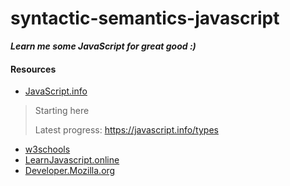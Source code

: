 # syntactic-semantics-javascript
***Learn me some JavaScript for great good :)***

#### Resources
* [JavaScript.info](https://javascript.info/intro)
> Starting here
> 
> Latest progress: https://javascript.info/types
* [w3schools](https://www.w3schools.com/js/default.asp)
* [LearnJavascript.online](https://learnjavascript.online/)
* [Developer.Mozilla.org](https://developer.mozilla.org/en-US/docs/Learn/JavaScript)